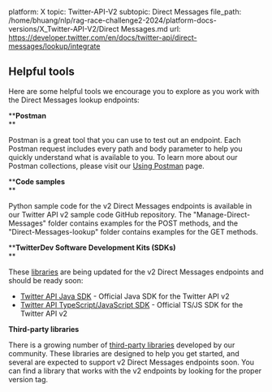 platform: X
topic: Twitter-API-V2
subtopic: Direct Messages
file_path: /home/bhuang/nlp/rag-race-challenge2-2024/platform-docs-versions/X_Twitter-API-V2/Direct Messages.md
url: https://developer.twitter.com/en/docs/twitter-api/direct-messages/lookup/integrate


## Helpful tools

Here are some helpful tools we encourage you to explore as you work with the Direct Messages lookup endpoints: 

****Postman**  
**

Postman is a great tool that you can use to test out an endpoint. Each Postman request includes every path and body parameter to help you quickly understand what is available to you. To learn more about our Postman collections, please visit our [Using Postman](https://developer.twitter.com/en/docs/tutorials/postman-getting-started) page. 

****Code samples**  
**

Python sample code for the v2 Direct Messages endpoints is available in our Twitter API v2 sample code GitHub repository. The "Manage-Direct-Messages" folder contains examples for the POST methods, and the "Direct-Messages-lookup" folder contains examples for the GET methods.

****TwitterDev Software Development Kits (SDKs)**  
**

These [libraries](https://developer.twitter.com/en/docs/twitter-api/tools-and-libraries/sdks/overview) are being updated for the v2 Direct Messages endpoints and should be ready soon:  

* [Twitter API Java SDK](https://github.com/twitterdev/twitter-api-java-sdk) - Official Java SDK for the Twitter API v2
* [Twitter API TypeScript/JavaScript SDK](https://github.com/twitterdev/twitter-api-typescript-sdk) - Official TS/JS SDK for the Twitter API v2

**Third-party libraries**  

There is a growing number of [third-party libraries](https://developer.twitter.com/en/docs/twitter-api/tools-and-libraries/v2#community-libraries) developed by our community. These libraries are designed to help you get started, and several are expected to support v2 Direct Messages endpoints soon. You can find a library that works with the v2 endpoints by looking for the proper version tag.